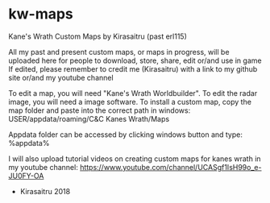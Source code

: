 # kw-maps
Kane's Wrath Custom Maps by Kirasaitru (past erl115)

All my past and present custom maps, or maps in progress, will be uploaded here for people to download, store, share, edit or/and use in game
If edited, please remember to credit me (Kirasaitru) with a link to my github site or/and my youtube channel

To edit a map, you will need "Kane's Wrath Worldbuilder". To edit the radar image, you will need a image software.
To install a custom map, copy the map folder and paste into the correct path in windows: 
USER/appdata/roaming/C&C Kanes Wrath/Maps

Appdata folder can be accessed by clicking windows button and type: %appdata%

I will also upload tutorial videos on creating custom maps for kanes wrath in my youtube channel:
https://www.youtube.com/channel/UCASgf1IsH99o_e-JU0FY-OA


- Kirasaitru 2018

